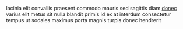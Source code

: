 lacinia elit convallis praesent commodo mauris sed sagittis diam
[donec](generated_webpages/integer1.md) varius elit metus sit nulla blandit
primis id ex at interdum consectetur tempus ut sodales maximus porta magnis
turpis donec hendrerit